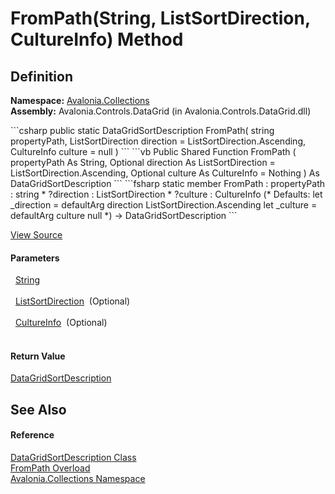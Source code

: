 # FromPath(String, ListSortDirection, CultureInfo) Method




## Definition
**Namespace:** <a href="N_Avalonia_Collections">Avalonia.Collections</a>  
**Assembly:** Avalonia.Controls.DataGrid (in Avalonia.Controls.DataGrid.dll)

<Tabs groupId="api-code-preview">
<TabItem value="csharp" label="C#">
```csharp
public static DataGridSortDescription FromPath(
	string propertyPath,
	ListSortDirection direction = ListSortDirection.Ascending,
	CultureInfo culture = null
)
```
</TabItem>
<TabItem value="vb" label="VB">
```vb
Public Shared Function FromPath ( 
	propertyPath As String,
	Optional direction As ListSortDirection = ListSortDirection.Ascending,
	Optional culture As CultureInfo = Nothing
) As DataGridSortDescription
```
</TabItem>
<TabItem value="fsharp" label="F#">
```fsharp
static member FromPath : 
        propertyPath : string * 
        ?direction : ListSortDirection * 
        ?culture : CultureInfo 
(* Defaults:
        let _direction = defaultArg direction ListSortDirection.Ascending
        let _culture = defaultArg culture null
*)
-> DataGridSortDescription 
```
</TabItem>
</Tabs>



<a href="https://github.com/AvaloniaUI/Avalonia/tree/master/src/Avalonia.Controls.DataGrid/Collections/DataGridSortDescription.cs#L251" title="View the source code">View Source</a>



#### Parameters
<dl><dt>  <a href="https://learn.microsoft.com/dotnet/api/system.string" target="_blank" rel="noopener noreferrer">String</a></dt><dd> </dd><dt>  <a href="https://learn.microsoft.com/dotnet/api/system.componentmodel.listsortdirection" target="_blank" rel="noopener noreferrer">ListSortDirection</a>  (Optional)</dt><dd> </dd><dt>  <a href="https://learn.microsoft.com/dotnet/api/system.globalization.cultureinfo" target="_blank" rel="noopener noreferrer">CultureInfo</a>  (Optional)</dt><dd> </dd></dl>

#### Return Value
<a href="T_Avalonia_Collections_DataGridSortDescription">DataGridSortDescription</a>

## See Also


#### Reference
<a href="T_Avalonia_Collections_DataGridSortDescription">DataGridSortDescription Class</a>  
<a href="Overload_Avalonia_Collections_DataGridSortDescription_FromPath">FromPath Overload</a>  
<a href="N_Avalonia_Collections">Avalonia.Collections Namespace</a>  

